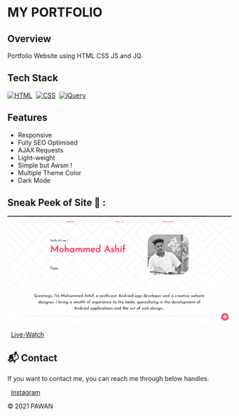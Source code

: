 # MY PORTFOLIO

## Overview
Portfolio Website using HTML CSS JS and JQ.

## Tech Stack
[![HTML](https://img.shields.io/badge/html5%20-%23E34F26.svg?&style=for-the-badge&logo=html5&logoColor=white)](https://github.com/sohez/sohez.github.io/search?l=html)&nbsp;
[![CSS](https://img.shields.io/badge/css3%20-%231572B6.svg?&style=for-the-badge&logo=css3&logoColor=white)](https://github.com/sohez/sohez.github.io/search?l=css)&nbsp;
[![jQuery](https://img.shields.io/badge/jquery-%230769AD.svg?style=for-the-badge&logo=jquery&logoColor=white)](https://github.com/sohez/sohez.github.io/search?l=javascript)

## Features

- Responsive 
- Fully SEO Optimised 
- AJAX Requests
- Light-weight
- Simple but Awsm !
- Multiple Theme Color
- Dark Mode


## Sneak Peek of Site 🙈 :
<img src="assets\images\Screenshot 2023-10-25 201218.png" />

&nbsp;&nbsp;<a href="https://github.com/Pawanravichandran">Live-Watch</a>

<h2>📬 Contact</h2>

If you want to contact me, you can reach me through below handles.

&nbsp;&nbsp;<a href="https://instagram.com/pawanskyb?igshid=OGQ5ZDc2ODk2ZA==">Instagram</a>

© 2021 PAWAN
